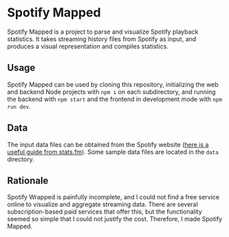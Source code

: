 # Spotify Mapped

Spotify Mapped is a project to parse and visualize Spotify playback statistics.
It takes streaming history files from Spotify as input, and produces a visual
representation and compiles statistics.

## Usage

Spotify Mapped can be used by cloning this repository, initializing the web and
backend Node projects with `npm i` on each subdirectory, and running the backend
with `npm start` and the frontend in development mode with `npm run dev`.

## Data

The input data files can be obtained from the Spotify website ([here is a useful
guide from stats.fm](https://support.stats.fm/docs/import/spotify-import/)).
Some sample data files are located in the `data` directory.

## Rationale

Spotify Wrapped is painfully incomplete, and I could not find a free service
online to visualize and aggregate streaming data. There are several
subscription-based paid services that offer this, but the functionality seemed
so simple that I could not justify the cost. Therefore, I made Spotify Mapped.
